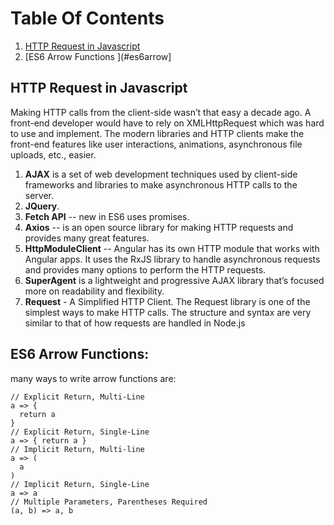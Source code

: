 # Table Of Contents

1. [HTTP Request in Javascript ](#ajax)
2. [ES6 Arrow Functions ](#es6arrow]






<a name="ajax"></a>
## HTTP Request in Javascript
   Making HTTP calls from the client-side wasn’t that easy a decade ago. A front-end developer would have to rely on XMLHttpRequest  which was hard to use and implement. The modern libraries and HTTP clients make the front-end features like user interactions, animations, asynchronous file uploads, etc., easier. 
  
  1. **AJAX** is a set of web development techniques used by client-side frameworks and libraries to make asynchronous HTTP calls to the server.
  2. **JQuery**.
  3. **Fetch API** -- new in ES6 uses promises.
  4. **Axios** -- is an open source library for making HTTP requests and provides many great features.
  5. **HttpModuleClient** -- Angular has its own  HTTP module that works with Angular apps. 
      It uses the RxJS library to handle asynchronous requests and provides many options to perform the HTTP requests.
  6. **SuperAgent** is a lightweight and progressive AJAX library that’s focused more on readability and flexibility.
  7.  **Request** - A Simplified HTTP Client.
      The Request library is one of the simplest ways to make HTTP calls. 
      The structure and   syntax are very similar to that of  how requests are handled in Node.js


<a name="es6arrow"></a>
## ES6 Arrow Functions:
many ways to write arrow functions are:
```
// Explicit Return, Multi-Line
a => {
  return a
}
// Explicit Return, Single-Line
a => { return a }
// Implicit Return, Multi-line
a => (
  a
)
// Implicit Return, Single-Line
a => a
// Multiple Parameters, Parentheses Required
(a, b) => a, b
```
  
 
